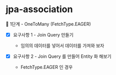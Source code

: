 # jpa-association

🚀 1단계 - OneToMany (FetchType.EAGER)

- [x] 요구사항 1 - Join Query 만들기
    - 임의의 데이터를 넣어서 데이터를 가져와 보자

- [x] 요구사항 2 - Join Query 를 만들어 Entity 화 해보기
    - FetchType.EAGER 인 경우
